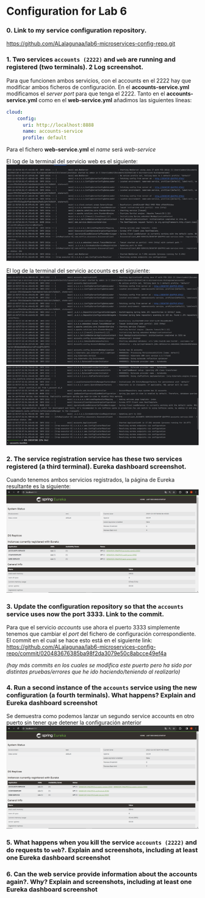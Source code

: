 # Configuration for Lab 6

### 0. Link to my service configuration repository.
https://github.com/ALalagunaa/lab6-microservices-config-repo.git

### 1. Two services `accounts (2222)` and `web` are running and registered (two terminals). **2 Log screenshot**.
Para que funcionen ambos servicios, con el accounts en el 2222 hay que modificar ambos ficheros de configuración. En el **accounts-service.yml** modificamos el *server port* para que tenga el 2222. Tanto en el **accounts-service.yml** como en el **web-service.yml** añadimos las siguientes líneas:
```yaml
cloud:
    config:
      uri: http://localhost:8888
      name: accounts-service
      profile: default
```
Para el fichero **web-service.yml** el *name* será *web-service*

El log de la terminal del servicio web es el siguiente:
![Web log screenshot](./img/webServer.png)

El log de la terminal del servicio accounts es el siguiente:
![Service account 1](./img/acc1.png)
![Service account 2](./img/acc2.png)


### 2. The service registration service has these two services registered (a third terminal). **Eureka dashboard screenshot**.
Cuando tenemos ambos servicios registrados, la página de Eureka resultante es la siguiente:
![Eureka screenshot](./img/tarea2_prueba.png)

### 3. Update the configuration repository so that the `accounts` service uses now the port 3333. **Link to the commit**.
Para que el servicio *accounts* use ahora el puerto 3333 simplemente tenemos que cambiar el *port* del fichero de configuración correspondiente.
El commit en el cual se hace esto está en el siguiente link: https://github.com/ALalagunaa/lab6-microservices-config-repo/commit/020483676385ba98f2da3079e50c8abcce49ef4a

*(hay más commits en los cuales se modifica este puerto pero ha sido por distintas pruebas/errores que he ido haciendo/teniendo al realizarlo)*

### 4. Run a second instance of the `accounts` service using the new configuration (a fourth terminals). What happens? **Explain and Eureka dashboard screenshot**
Se demuestra como podemos lanzar un segundo service accounts en otro puerto sin tener que detener la configuración anterior
![Eureka screenshot](./img/2accountsJuntos.png)


### 5. What happens when you kill the service `accounts (2222)` and do requests to `web`?. **Explain and screenshots, including at least one Eureka dashboard screenshot** 


### 6. Can the web service provide information about the accounts again?. Why? **Explain and screenshots, including at least one Eureka dashboard screenshot** 
